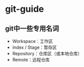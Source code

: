 # git-guide

## git中一些专用名词

- Workspace：工作区
- Index / Stage：暂存区
- Repository：仓库区（或本地仓库）
- Remote：远程仓库

